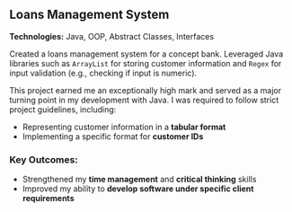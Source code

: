 ## Loans Management System  
**Technologies:** Java, OOP, Abstract Classes, Interfaces

Created a loans management system for a concept bank. Leveraged Java libraries such as `ArrayList` for storing customer information and `Regex` for input validation (e.g., checking if input is numeric).

This project earned me an exceptionally high mark and served as a major turning point in my development with Java. I was required to follow strict project guidelines, including:

- Representing customer information in a **tabular format**
- Implementing a specific format for **customer IDs**

### Key Outcomes:
- Strengthened my **time management** and **critical thinking** skills  
- Improved my ability to **develop software under specific client requirements**
